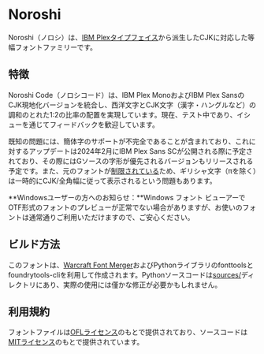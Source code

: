 # Noroshi

Noroshi（ノロシ）は、[IBM Plexタイプフェイス](https://github.com/IBM/plex)から派生したCJKに対応した等幅フォントファミリーです。

## 特徴

Noroshi Code（ノロシコード）は、IBM Plex MonoおよびIBM Plex SansのCJK現地化バージョンを統合し、西洋文字とCJK文字（漢字・ハングルなど）の調和のとれた1:2の比率の配置を実現しています。現在、テスト中であり、イシューを通じてフィードバックを歓迎しています。

既知の問題には、簡体字のサポートが不完全であることが含まれており、これに対するアップデートは2024年2月にIBM Plex Sans SCが公開される際に予定されており、その際にはGソースの字形が優先されるバージョンもリリースされる予定です。また、元のフォントが[制限されている](https://github.com/IBM/plex/issues/276)ため、ギリシャ文字（πを除く）は一時的にCJK/全角幅に従って表示されるという問題もあります。

**Windowsユーザーの方へのお知らせ：**Windows フォント ビューアーでOTF形式のフォントのプレビューが正常でない場合がありますが、お使いのフォントは通常通りご利用いただけますので、ご安心ください。

## ビルド方法

このフォントは、[Warcraft Font Merger](https://github.com/nowar-fonts/Warcraft-Font-Merger)およびPythonライブラリのfonttoolsとfoundrytools-cliを利用して作成されます。Pythonソースコードは[sources/](sources/)ディレクトリにあり、実際の使用には僅かな修正が必要かもしれません。

## 利用規約

フォントファイルは[OFLライセンス](OFL.txt)のもとで提供されており、ソースコードは[MITライセンス](MIT.txt)のもとで提供されています。